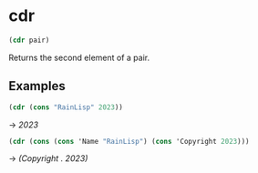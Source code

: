 # cdr
```scheme
(cdr pair)
```
Returns the second element of a pair.

## Examples
```scheme
(cdr (cons "RainLisp" 2023))
```
-> *2023*

```scheme
(cdr (cons (cons 'Name "RainLisp") (cons 'Copyright 2023)))
```
-> *(Copyright . 2023)*